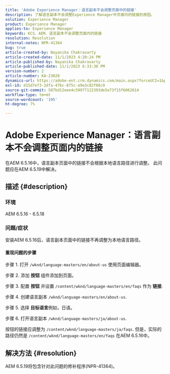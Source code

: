 ```yaml
---
title: 'Adobe Experience Manager：语言副本不会调整页面中的链接'
description: 了解语言副本不会调整Experience Manager中页面内的链接的原因。
solution: Experience Manager
product: Experience Manager
applies-to: Experience Manager
keywords: KCS、AEM、语言副本不会调整页面内的链接
resolution: Resolution
internal-notes: NPR-41364
bug: true
article-created-by: Nayanika Chakravarty
article-created-date: 11/1/2023 4:20:24 PM
article-published-by: Nayanika Chakravarty
article-published-date: 11/1/2023 6:33:30 PM
version-number: 2
article-number: KA-23020
dynamics-url: https://adobe-ent.crm.dynamics.com/main.aspx?forceUCI=1&pagetype=entityrecord&etn=knowledgearticle&id=4438a28e-d278-ee11-8179-6045bd0065f9
exl-id: d15d7ef3-2dfa-47bc-875c-a9e3c82f06c9
source-git-commit: 587bd12eee4c59977122393de5e73f15f6062614
workflow-type: tm+mt
source-wordcount: '195'
ht-degree: 7%

---
```


# Adobe Experience Manager：语言副本不会调整页面内的链接


在AEM 6.5.16中，语言副本页面中的链接不会根据本地语言路径进行调整。 此问题应在AEM 6.5.19中解决。

## 描述 {#description}


### <b>环境</b>

AEM 6.5.16 - 6.5.18

### 问题/症状

安装AEM 6.5.16后，语言副本页面中的链接不再调整为本地语言路径。

#### 重现问题的步骤

步骤 1. 打开 `/wknd/language-masters/en/about-us` 使用页面编辑器。

步骤 2. 添加 <b>按钮</b> 组件添加到页面。

步骤 3. 配置 <b>按钮</b> 并设置 `/content/wknd/language-masters/en/faqs` 作为 <b>链接</b>.

步骤 4. 创建语言副本 `/wknd/language-masters/en/about-us`.

步骤 5. 选择 <b>目标语言</b>例如，日语。

步骤 6. 打开语言副本 `/wknd/language-masters/ja/about-us`.

按钮的链接应调整为 `/content/wknd/language-masters/ja/faqs`. 但是，实际的路径仍然是 `/content/wknd/language-masters/en/faqs` 在AEM 6.5.16中。


## 解决方法 {#resolution}


AEM 6.5.19将包含针对此问题的修补程序(NPR-41364)。

